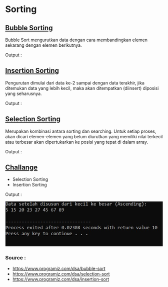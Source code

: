 # **Sorting**

## [Bubble Sorting](https://github.com/Pancakra/Sorting/blob/main/Bubble%20Sorting.c)
Bubble Sort mengurutkan data dengan cara membandingkan elemen sekarang dengan elemen berikutnya.

Output : 

## [Insertion Sorting](https://github.com/Pancakra/Sorting/blob/main/Insertion%20Sorting.c)
Pengurutan dimulai dari data ke-2 sampai dengan data terakhir, jika ditemukan data yang lebih kecil, maka akan ditempatkan (diinsert) diposisi yang seharusnya.

Output : 

## [Selection Sorting](https://github.com/Pancakra/Sorting/blob/main/Selection%20Sorting.c)
Merupakan kombinasi antara sorting dan searching. Untuk setiap proses, akan dicari elemen-elemen yang belum diurutkan yang memiliki nilai terkecil atau terbesar akan dipertukarkan ke posisi yang tepat di dalam array.

Output : 

## [Challange](https://github.com/Pancakra/Sorting/tree/main/Challange)
+ Selection Sorting
+ Insertion Sorting

Output : 

![img](https://github.com/Pancakra/Sorting/blob/main/Challange/Insertion%20and%20selection%20Sorting.jpg)


### **Source** : 
* https://www.programiz.com/dsa/bubble-sort
* https://www.programiz.com/dsa/selection-sort
* https://www.programiz.com/dsa/insertion-sort

